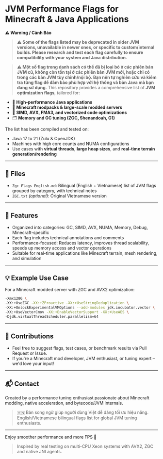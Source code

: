 # JVM Performance Flags for Minecraft & Java Applications



**⚠️ Warning / Cảnh Báo**
>**⚠️ Some of the flags listed may be deprecated in older JVM versions, unavailable in newer ones, or specific to custom/internal builds.
Please research and test each flag carefully to ensure compatibility with your system and Java distribution.**

>**⚠️ Một số flag trong danh sách có thể đã bị loại bỏ ở các phiên bản JVM cũ, không còn tồn tại ở các phiên bản JVM mới, hoặc chỉ có trong các bản JVM tùy chỉnh/nội bộ.
Bạn nên tự nghiên cứu và kiểm tra từng flag để đảm bảo phù hợp với hệ thống và bản Java mà bạn đang sử dụng.**
This repository provides a comprehensive list of **JVM optimization flags**, tailored for:

- 🧠 **High-performance Java applications**
- 🧩 **Minecraft modpacks & large-scale modded servers**
- 💪 **SIMD, AVX, FMA3, and vectorized code optimizations**
- 🗂️ **Memory and GC tuning (ZGC, Shenandoah, G1)**

The list has been compiled and tested on:

- Java 17 to 21 (Zulu & OpenJDK)
- Machines with high core counts and NUMA configurations
- Use cases with **virtual threads**, **large heap sizes**, and **real-time terrain generation/rendering**

---

## 📄 Files

- `Zgc Flags English.md`: Bilingual (English + Vietnamese) list of JVM flags grouped by category, with technical notes
- `ZGC.txt` *(optional)*: Original Vietnamese version

---

## 📌 Features

- Organized into categories: GC, SIMD, AVX, NUMA, Memory, Debug, Minecraft-specific
- Each flag includes technical annotations and comments
- Performance-focused: Reduces latency, improves thread scalability, speeds up memory access and vector operations
- Suitable for real-time applications like Minecraft terrain, mesh rendering, and simulation

---

## 💡 Example Use Case

For a Minecraft modded server with ZGC and AVX2 optimization:

```bash
-Xmx128G \
-XX:+UseZGC -XX:+ZProactive -XX:+UseStringDeduplication \
-XX:+UnlockExperimentalVMOptions --add-modules jdk.incubator.vector \
-XX:+UseVectorCmov -XX:+EnableVectorSupport -XX:+UseAES \
-Djdk.virtualThreadScheduler.parallelism=64
```

---

## 📢 Contributions

- Feel free to suggest flags, test cases, or benchmark results via Pull Request or Issue.
- If you're a Minecraft mod developer, JVM enthusiast, or tuning expert – we'd love your input!

---

## 📬 Contact

Created by a performance tuning enthusiast passionate about Minecraft modding, native acceleration, and bytecode/JVM internals.

> 🇻🇳 Bản song ngữ giúp người dùng Việt dễ dàng tối ưu hiệu năng. English/Vietnamese bilingual flags list for global JVM tuning enthusiasts.

---

Enjoy smoother performance and more FPS 🚀

> Inspired by real testing on multi-CPU Xeon systems with AVX2, ZGC and native JNI agents.

